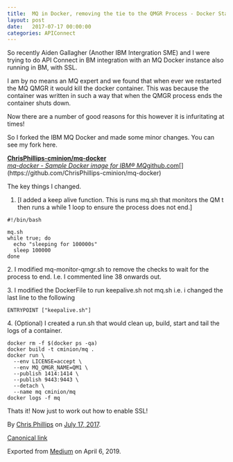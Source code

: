 ```yaml
---
title:  MQ in Docker, removing the tie to the QMGR Process - Docker Staying Alive
layout: post
date:   2017-07-17 00:00:00
categories: APIConnect
---
```



So recently Aiden Gallagher (Another IBM Intergration SME) and I were
trying to do API Connect in BM integration with an MQ Docker instance
also running in BM, with SSL.

I am by no means an MQ expert and we found that when ever we restarted
the MQ QMGR it would kill the docker container. This was because the
container was written in such a way that when the QMGR process ends the
container shuts down.

Now there are a number of good reasons for this however it is
infuritating at times!

So I forked the IBM MQ Docker and made some minor changes. You can see
my fork here.


[**ChrisPhillips-cminion/mq-docker**\
*mq-docker - Sample Docker image for IBM®
MQ*github.com](https://github.com/ChrisPhillips-cminion/mq-docker "https://github.com/ChrisPhillips-cminion/mq-docker")[](https://github.com/ChrisPhillips-cminion/mq-docker)


The key things I changed.

1.  [I added a keep alive function. This is runs mq.sh that monitors the
    QM t then runs a while 1 loop to ensure the process does not
    end.]

```
#!/bin/bash
```

```
mq.sh
while true; do
  echo "sleeping for 100000s"
  sleep 100000
done
```

2\. I modified mq-monitor-qmgr.sh to remove the checks to wait for the
process to end. I.e. I commented line 38 onwards out.

3\. I modified the DockerFile to run keepalive.sh not mq.sh i.e. i
changed the last line to the following

```
ENTRYPOINT ["keepalive.sh"]
```

4\. (Optional) I created a run.sh that would clean up, build, start and
tail the logs of a container.

```
docker rm -f $(docker ps -qa)
docker build -t cminion/mq .
docker run \
  --env LICENSE=accept \
  --env MQ_QMGR_NAME=QM1 \
  --publish 1414:1414 \
  --publish 9443:9443 \
  --detach \
  --name mq cminion/mq
docker logs -f mq
```

Thats it! Now just to work out how to enable SSL!





By [Chris Phillips](https://medium.com/@cminion) on
[July 17, 2017](https://medium.com/p/9197ca0fafc3).

[Canonical
link](https://medium.com/@cminion/mq-in-docker-removing-the-tie-to-the-qmgr-process-docker-staying-alive-9197ca0fafc3)

Exported from [Medium](https://medium.com) on April 6, 2019.
